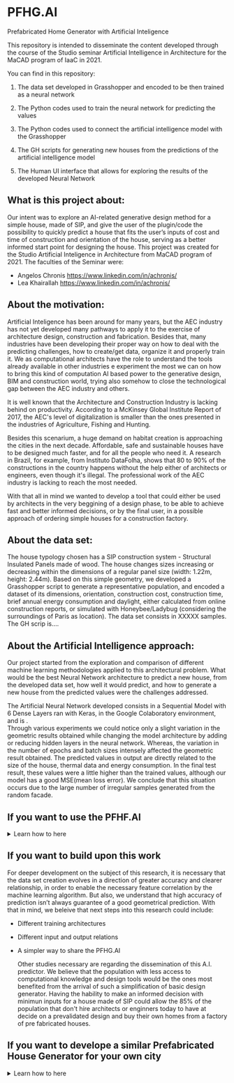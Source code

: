 # PFHG.AI
Prefabricated Home Generator with Artificial Inteligence


This repository is intended to disseminate the content developed through the course of the Studio seminar Artificial Intelligence in Architecture for the MaCAD program of IaaC in 2021.

You can find in this repository:

1. The data set developed in Grasshopper and encoded to be then trained as a neural network

2. The Python codes used to train the neural network for predicting the values

3. The Python codes used to connect the artificial intelligence model with the Grasshopper

4. The GH scripts for generating new houses from the predictions of the artificial intelligence model

5. The Human UI interface that allows for exploring the results of the developed Neural Network

## What is this project about:

Our intent was to explore an AI-related generative design method for a simple house, made of SIP, and give the user of the plugin/code the possibility to quickly predict a house that fits the user’s inputs of cost and time of construction and orientation of the house, serving as a better informed start point for designing the house. 
This project was created for the Studio Artificial Inteligence in Architecture from MaCAD program of 2021.
The faculties of the Seminar were:
* Angelos Chronis https://www.linkedin.com/in/achronis/
* Lea Khairallah https://www.linkedin.com/in/achronis/

## About the motivation:

Artificial Inteligence has been around for many years, but the AEC industry has not yet developed many pathways to apply it to the exercise of architecture design, construction and fabrication. 
Besides that, many industries have been developing their proper way on how to deal with the predicting challenges, how to create/get data, organize it and properly train it.
We as computational architects have the role to understand the tools already available in other industries e experiment the most we can on how to bring this kind of computation AI based power to the generative design, BIM and construction world, trying also somehow to close the technological gap between the AEC industry and others.

It is well known that the Architecture and Construction Industry is lacking behind on productivity. According to a McKinsey Global Institute Report of 2017, the AEC's level of digitalization is smaller than the ones presented in the industries of Agriculture, Fishing and Hunting.  

Besides this scenarium, a huge demand on habitat creation is approaching the cities in the next decade. Affordable, safe and sustainable houses have to be designed much faster, and for all the people who need it. 
A research in Brazil, for example, from Instituto DataFolha, shows that 80 to 90% of the constructions in the country happens without the help either of architects or engineers, even though it's illegal.
The professional work of the AEC industry is lacking to reach the most needed. 

With that all in mind we wanted to develop a tool that could either be used by architects in the very beggining of a design phase, to be able to achieve fast and better informed decisions, or by the final user, in a possible approach of ordering simple houses for a construction factory.

 
## About the data set:

The house typology chosen has a SIP construction system - Structural Insulated Panels made of wood. The house changes sizes increasing or decreasing within the dimensions of a regular panel size (width: 1.22m, height: 2.44m). 
Based on this simple geometry, we developed a Grasshopper script to generate a representative population, and encoded a dataset of its dimensions, orientation, construction cost, construction time, brief annual energy consumption and daylight, either calculated from online construction reports, or simulated with Honeybee/Ladybug (considering the surroundings of Paris as location). 
The data set consists in XXXXX samples.
The GH scrip is….

## About the Artificial Intelligence approach: 

Our project started from the exploration and comparison of different machine learning methodologies applied to this architectural problem. What would be the best Neural Network architecture to predict a new house, from the developed data set, how well it would predict, and how to generate a new house from the predicted values were the challenges addressed.

The Artificial Neural Network developed consists in a Sequential Model with 6 Dense Layers ran with Keras, in the Google Colaboratory environment, and is .  
Through various experiments we could notice only a slight variation in the geometric results obtained while changing the model architecture by adding or reducing hidden layers in the neural network. Whereas, the variation in the number of epochs and batch sizes intensely affected the geometric result obtained.
The predicted values in output are directly related to the size of the house, thermal data and energy consumption. In the final test result, these values were a little higher than the trained values, although our model has a good MSE(mean loss error). We conclude that this situation occurs due to the large number of irregular samples generated from the random facade. 

## If you want to use the PFHF.AI 
<details>
           <summary> Learn how to here
            </summary>
           <p>
</p>
</details>            


## If you want to build upon this work 

For deeper development on the subject of this research, it is necessary that the data set creation evolves in a direction of greater accuracy and clearer relationship, in order to enable the necessary feature correlation by the machine learning algorithm. But also, we understand that high accuracy of prediction isn’t always guarantee of a good geometrical prediction. With that in mind, we beleive that next steps into this research could include:

* Different training architectures
* Different input and output relations
* A simpler way to share the PFHG.AI

  Other studies necessary are regarding the dissemination of this A.I. predictor.
  We believe that the population with less access to computational knowledge and design tools would be the ones most benefited from the arrival of such a simplification of basic  design generator.
  Having the hability to make an informed decision with minimun inputs for a house made of SIP could allow the 85% of the population that don't hire architects or enginners    today to have at decide on a prevalidated design and buy their own homes from a factory of pre fabricated houses.
  
## If you want to develope a similar Prefabricated House Generator for your own city 
<details>
           <summary> Learn how to here
            </summary>
           <p>

For accurate predictions, the most important thing is to have the best fit possible data. In case of energy consumption and Daylight, this means running a whole new data set for the city desired. The way to do it is through Grasshopper, with the script shared in this repository - DataSetCreator. 
Download the script, change the city climate file (you can find the one necessary here: https://www.ladybug.tools/epwmap/) and run the simulations until you have at least 2000 samples.

## Train your own PFHG.AI

With your data set prepared, you have to train it. You can download the Google Colab Notebook shared in this repository (Colab allows you to combine executable code and rich text in a single document).

Through Google Drive you can access the Notebook, call your data set, analise it and train the model. More information on how to train the model can be found inside the Notebook. It's important to be sure that there are no mistakes within the dataset such as uneven distributed numbers, missing information or unrepresentative numbers.
If you don't know how to analise and clean your dataset, a good place to start is here: https://colab.research.google.com/github/adelnehme/cleaning-data-in-python-live-training/blob/master/Cleaning_Data_in_Python_live_session.ipynb

After you clean your dataset, and train your model, you should save the predictor as an .h5 file, which you can do by following the steps on the notebook.
Download this .h5 file, and also the .pickle files created during the steps of training, to be used in the next steps. 

## Bringing the PFHG.AI back to Grasshopper 

#### The HOPS component
Hops is a component for Grasshopper in Rhino 7 for Windows. Hops adds external functions to Grasshopper, like other programming languages, in our case Python with some libraries.

In this repository you can find and download a folder to access directly from within Visual Studio Code, for example, or any other python interface, and build the Hops component for your own PFHD.AI.

Make sure you have the best fit python to deal with Hops by now (3.8), and also pip installed in your computer. Find it https://www.python.org/downloads/release/python-3810/ and https://pypi.org/project/pip/.

Before start, inside your Python interface, choose the Python 3.8 interpreter, and run these lines of code in the terminal to install the libraries necessary: 

* pip3.8 install flask
* pip3.8 install ghhops_server
* pip3.8 install rhino3dm
* pip3.8 install numpy
* pip3.8 install tensorflow
* pip3.8 install pickle
* pip3.8 install joblib
* pip3.8 install os
* pip3.8 install sys

This folder contains 3 files: 
##### 1. machinelearning.py
In this file you have to call your own .h5 file and .pickle files. Call it from your own computer by updating the path information.
Make sure you have everything connected, and press run.

##### 2. hops.py
In this file is where you will connect the PFHG.AI to the Hops component. For that we create the inputs and outputs expected to exist inside Grasshopper.  
You don't need to change anything here, just press run.

##### 3. Studio.gh
This file you open in Grasshopper, find the Hops component - should be the one with the little grape drawing - clic with the right button, add the Path (xxxxx/runML).
Make sure you uncheck the Cache options to always ensure the updated predictions.
Connect the inputs *Construction Cost*,*Construction Time* and *Rotation* to the Hops Component, and extract the outputs. 
Connect the ouputs to the prefabricated panels creator to see the final result.
</p>
</details>

